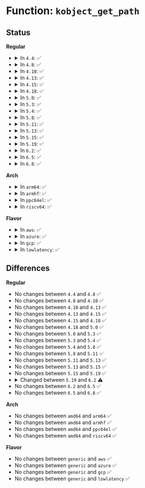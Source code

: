 # Function: <code>kobject_get_path</code>

## Status
<b>Regular</b>
<ul>
<li>
<details>
<summary>In <code>4.4</code>: ✅</summary>

```c
char *kobject_get_path(struct kobject *kobj, gfp_t gfp_mask);
```

**Collision:** Unique Global

**Inline:** No

**Transformation:** False

**Instances:**

```
In lib/kobject.c (ffffffff813eb520)
Location: lib/kobject.c:146
Inline: False
Direct callers:
  - lib/kobject.c:kobject_rename
  - lib/kobject.c:kobject_move
  - lib/kobject.c:kobject_move
  - lib/kobject_uevent.c:kobject_uevent_env
  - drivers/input/input.c:input_register_device
  - drivers/input/input.c:input_devices_seq_show
```
**Symbols:**

```
ffffffff813eb520-ffffffff813eb5fd: kobject_get_path (STB_GLOBAL)
```
</details>
</li>
<li>
<details>
<summary>In <code>4.8</code>: ✅</summary>

```c
char *kobject_get_path(struct kobject *kobj, gfp_t gfp_mask);
```

**Collision:** Unique Global

**Inline:** No

**Transformation:** False

**Instances:**

```
In lib/kobject.c (ffffffff81431870)
Location: lib/kobject.c:146
Inline: False
Direct callers:
  - lib/kobject.c:kobject_move
  - lib/kobject.c:kobject_rename
  - lib/kobject_uevent.c:kobject_uevent_env
  - drivers/base/power/domain.c:pm_genpd_summary_show
  - drivers/input/input.c:input_register_device
  - drivers/input/input.c:input_devices_seq_show
```
**Symbols:**

```
ffffffff81431870-ffffffff81431955: kobject_get_path (STB_GLOBAL)
```
</details>
</li>
<li>
<details>
<summary>In <code>4.10</code>: ✅</summary>

```c
char *kobject_get_path(struct kobject *kobj, gfp_t gfp_mask);
```

**Collision:** Unique Global

**Inline:** No

**Transformation:** False

**Instances:**

```
In lib/kobject.c (ffffffff8144dae0)
Location: lib/kobject.c:146
Inline: False
Direct callers:
  - lib/kobject.c:kobject_move
  - lib/kobject.c:kobject_rename
  - lib/kobject_uevent.c:kobject_uevent_env
  - drivers/base/power/domain.c:pm_genpd_summary_show
  - drivers/input/input.c:input_register_device
  - drivers/input/input.c:input_devices_seq_show
```
**Symbols:**

```
ffffffff8144dae0-ffffffff8144dbc5: kobject_get_path (STB_GLOBAL)
```
</details>
</li>
<li>
<details>
<summary>In <code>4.13</code>: ✅</summary>

```c
char *kobject_get_path(struct kobject *kobj, gfp_t gfp_mask);
```

**Collision:** Unique Global

**Inline:** No

**Transformation:** False

**Instances:**

```
In lib/kobject.c (ffffffff818edda0)
Location: lib/kobject.c:146
Inline: False
Direct callers:
  - drivers/base/power/domain.c:pm_genpd_summary_show
  - drivers/input/input.c:input_register_device
  - drivers/input/input.c:input_devices_seq_show
  - lib/kobject.c:kobject_move
  - lib/kobject.c:kobject_rename
  - lib/kobject_uevent.c:kobject_uevent_env
  - lib/kobject_uevent.c:kobject_synth_uevent
  - lib/kobject_uevent.c:kobject_synth_uevent
  - lib/kobject_uevent.c:kobject_synth_uevent
```
**Symbols:**

```
ffffffff818edda0-ffffffff818ede89: kobject_get_path (STB_GLOBAL)
```
</details>
</li>
<li>
<details>
<summary>In <code>4.15</code>: ✅</summary>

```c
char *kobject_get_path(struct kobject *kobj, gfp_t gfp_mask);
```

**Collision:** Unique Global

**Inline:** No

**Transformation:** False

**Instances:**

```
In lib/kobject.c (ffffffff81973fc0)
Location: lib/kobject.c:146
Inline: False
Direct callers:
  - drivers/base/power/domain.c:genpd_devices_show
  - drivers/base/power/domain.c:genpd_summary_show
  - drivers/input/input.c:input_register_device
  - drivers/input/input.c:input_devices_seq_show
  - lib/kobject.c:kobject_move
  - lib/kobject.c:kobject_rename
  - lib/kobject_uevent.c:kobject_uevent_env
  - lib/kobject_uevent.c:kobject_synth_uevent
  - lib/kobject_uevent.c:kobject_synth_uevent
  - lib/kobject_uevent.c:kobject_synth_uevent
```
**Symbols:**

```
ffffffff81973fc0-ffffffff819740a9: kobject_get_path (STB_GLOBAL)
```
</details>
</li>
<li>
<details>
<summary>In <code>4.18</code>: ✅</summary>

```c
char *kobject_get_path(struct kobject *kobj, gfp_t gfp_mask);
```

**Collision:** Unique Global

**Inline:** No

**Transformation:** False

**Instances:**

```
In lib/kobject.c (ffffffff819d0510)
Location: lib/kobject.c:163
Inline: False
Direct callers:
  - drivers/base/power/domain.c:genpd_devices_show
  - drivers/base/power/domain.c:genpd_summary_show
  - drivers/input/input.c:input_register_device
  - drivers/input/input.c:input_devices_seq_show
  - lib/kobject.c:kobject_move
  - lib/kobject.c:kobject_rename
  - lib/kobject_uevent.c:kobject_uevent_env
  - lib/kobject_uevent.c:kobject_synth_uevent
  - lib/kobject_uevent.c:kobject_synth_uevent
  - lib/kobject_uevent.c:kobject_synth_uevent
```
**Symbols:**

```
ffffffff819d0510-ffffffff819d05f9: kobject_get_path (STB_GLOBAL)
```
</details>
</li>
<li>
<details>
<summary>In <code>5.0</code>: ✅</summary>

```c
char *kobject_get_path(struct kobject *kobj, gfp_t gfp_mask);
```

**Collision:** Unique Global

**Inline:** No

**Transformation:** False

**Instances:**

```
In lib/kobject.c (ffffffff81a09a70)
Location: lib/kobject.c:163
Inline: False
Direct callers:
  - drivers/base/power/domain.c:devices_show
  - drivers/base/power/domain.c:summary_show
  - drivers/usb/core/hub.c:port_event
  - drivers/input/input.c:input_register_device
  - drivers/input/input.c:input_devices_seq_show
  - lib/kobject.c:kobject_move
  - lib/kobject.c:kobject_rename
  - lib/kobject_uevent.c:kobject_uevent_env
  - lib/kobject_uevent.c:kobject_synth_uevent
  - lib/kobject_uevent.c:kobject_synth_uevent
  - lib/kobject_uevent.c:kobject_synth_uevent
```
**Symbols:**

```
ffffffff81a09a70-ffffffff81a09b59: kobject_get_path (STB_GLOBAL)
```
</details>
</li>
<li>
<details>
<summary>In <code>5.3</code>: ✅</summary>

```c
char *kobject_get_path(struct kobject *kobj, gfp_t gfp_mask);
```

**Collision:** Unique Global

**Inline:** No

**Transformation:** False

**Instances:**

```
In lib/kobject.c (ffffffff81a79980)
Location: lib/kobject.c:171
Inline: False
Direct callers:
  - drivers/base/power/domain.c:devices_show
  - drivers/base/power/domain.c:summary_show
  - drivers/usb/core/hub.c:port_event
  - drivers/input/input.c:input_register_device
  - drivers/input/input.c:input_devices_seq_show
  - lib/kobject.c:kobject_move
  - lib/kobject.c:kobject_rename
  - lib/kobject_uevent.c:kobject_uevent_env
  - lib/kobject_uevent.c:kobject_synth_uevent
  - lib/kobject_uevent.c:kobject_synth_uevent
  - lib/kobject_uevent.c:kobject_synth_uevent
```
**Symbols:**

```
ffffffff81a79980-ffffffff81a79a69: kobject_get_path (STB_GLOBAL)
```
</details>
</li>
<li>
<details>
<summary>In <code>5.4</code>: ✅</summary>

```c
char *kobject_get_path(struct kobject *kobj, gfp_t gfp_mask);
```

**Collision:** Unique Global

**Inline:** No

**Transformation:** False

**Instances:**

```
In lib/kobject.c (ffffffff81ab0ce0)
Location: lib/kobject.c:171
Inline: False
Direct callers:
  - drivers/base/power/domain.c:devices_show
  - drivers/base/power/domain.c:summary_show
  - drivers/usb/core/hub.c:port_event
  - drivers/input/input.c:input_register_device
  - drivers/input/input.c:input_devices_seq_show
  - lib/kobject.c:kobject_move
  - lib/kobject.c:kobject_rename
  - lib/kobject_uevent.c:kobject_uevent_env
  - lib/kobject_uevent.c:kobject_synth_uevent
  - lib/kobject_uevent.c:kobject_synth_uevent
  - lib/kobject_uevent.c:kobject_synth_uevent
```
**Symbols:**

```
ffffffff81ab0ce0-ffffffff81ab0dc9: kobject_get_path (STB_GLOBAL)
```
</details>
</li>
<li>
<details>
<summary>In <code>5.8</code>: ✅</summary>

```c
char *kobject_get_path(struct kobject *kobj, gfp_t gfp_mask);
```

**Collision:** Unique Global

**Inline:** No

**Transformation:** False

**Instances:**

```
In lib/kobject.c (ffffffff815ea8c0)
Location: lib/kobject.c:171
Inline: False
Direct callers:
  - lib/kobject.c:kobject_move
  - lib/kobject.c:kobject_rename
  - lib/kobject_uevent.c:kobject_uevent_env
  - lib/kobject_uevent.c:kobject_synth_uevent
  - lib/kobject_uevent.c:kobject_synth_uevent
  - drivers/base/power/domain.c:devices_show
  - drivers/base/power/domain.c:genpd_summary_one
  - drivers/usb/core/hub.c:port_over_current_notify
  - drivers/input/input.c:input_register_device
  - drivers/input/input.c:input_devices_seq_show
```
**Symbols:**

```
ffffffff815ea8c0-ffffffff815ea949: kobject_get_path (STB_GLOBAL)
```
</details>
</li>
<li>
<details>
<summary>In <code>5.11</code>: ✅</summary>

```c
char *kobject_get_path(struct kobject *kobj, gfp_t gfp_mask);
```

**Collision:** Unique Global

**Inline:** No

**Transformation:** False

**Instances:**

```
In lib/kobject.c (ffffffff8160f1e0)
Location: lib/kobject.c:171
Inline: False
Direct callers:
  - lib/kobject.c:kobject_move
  - lib/kobject.c:kobject_rename
  - lib/kobject_uevent.c:kobject_uevent_env
  - lib/kobject_uevent.c:kobject_synth_uevent
  - lib/kobject_uevent.c:kobject_synth_uevent
  - drivers/base/power/domain.c:devices_show
  - drivers/base/power/domain.c:genpd_summary_one
  - drivers/usb/core/hub.c:port_over_current_notify
  - drivers/input/input.c:input_register_device
  - drivers/input/input.c:input_devices_seq_show
```
**Symbols:**

```
ffffffff8160f1e0-ffffffff8160f269: kobject_get_path (STB_GLOBAL)
```
</details>
</li>
<li>
<details>
<summary>In <code>5.13</code>: ✅</summary>

```c
char *kobject_get_path(struct kobject *kobj, gfp_t gfp_mask);
```

**Collision:** Unique Global

**Inline:** No

**Transformation:** False

**Instances:**

```
In lib/kobject.c (ffffffff815f28c0)
Location: lib/kobject.c:171
Inline: False
Direct callers:
  - lib/kobject.c:kobject_move
  - lib/kobject.c:kobject_rename
  - lib/kobject_uevent.c:kobject_uevent_env
  - lib/kobject_uevent.c:kobject_synth_uevent
  - lib/kobject_uevent.c:kobject_synth_uevent
  - drivers/base/power/domain.c:devices_show
  - drivers/base/power/domain.c:genpd_summary_one
  - drivers/usb/core/hub.c:port_event
  - drivers/input/input.c:input_register_device
  - drivers/input/input.c:input_devices_seq_show
```
**Symbols:**

```
ffffffff815f28c0-ffffffff815f29a9: kobject_get_path (STB_GLOBAL)
```
</details>
</li>
<li>
<details>
<summary>In <code>5.15</code>: ✅</summary>

```c
char *kobject_get_path(struct kobject *kobj, gfp_t gfp_mask);
```

**Collision:** Unique Global

**Inline:** No

**Transformation:** False

**Instances:**

```
In lib/kobject.c (ffffffff8165faa0)
Location: lib/kobject.c:171
Inline: False
Direct callers:
  - lib/kobject.c:kobject_move
  - lib/kobject.c:kobject_rename
  - lib/kobject_uevent.c:kobject_uevent_env
  - lib/kobject_uevent.c:kobject_synth_uevent
  - lib/kobject_uevent.c:kobject_synth_uevent
  - drivers/base/power/domain.c:devices_show
  - drivers/base/power/domain.c:genpd_summary_one
  - drivers/usb/core/hub.c:port_event
  - drivers/input/input.c:input_register_device
  - drivers/input/input.c:input_devices_seq_show
```
**Symbols:**

```
ffffffff8165faa0-ffffffff8165fb86: kobject_get_path (STB_GLOBAL)
```
</details>
</li>
<li>
<details>
<summary>In <code>5.19</code>: ✅</summary>

```c
char *kobject_get_path(struct kobject *kobj, gfp_t gfp_mask);
```

**Collision:** Unique Global

**Inline:** No

**Transformation:** False

**Instances:**

```
In lib/kobject.c (ffffffff817795f0)
Location: lib/kobject.c:139
Inline: False
Direct callers:
  - lib/kobject.c:kobject_move
  - lib/kobject.c:kobject_rename
  - lib/kobject_uevent.c:kobject_uevent_env
  - lib/kobject_uevent.c:kobject_synth_uevent
  - lib/kobject_uevent.c:kobject_synth_uevent
  - lib/kobject_uevent.c:kobject_synth_uevent
  - drivers/base/power/domain.c:devices_show
  - drivers/base/power/domain.c:genpd_summary_one
  - drivers/usb/core/hub.c:port_event
  - drivers/input/input.c:input_register_device
  - drivers/input/input.c:input_devices_seq_show
```
**Symbols:**

```
ffffffff817795f0-ffffffff8177968d: kobject_get_path (STB_GLOBAL)
```
</details>
</li>
<li>
<details>
<summary>In <code>6.2</code>: ✅</summary>

```c
char *kobject_get_path(const struct kobject *kobj, gfp_t gfp_mask);
```

**Collision:** Unique Global

**Inline:** No

**Transformation:** False

**Instances:**

```
In lib/kobject.c (ffffffff820225f0)
Location: lib/kobject.c:143
Inline: False
Direct callers:
  - drivers/base/power/domain.c:devices_show
  - drivers/base/power/domain.c:genpd_summary_one
  - drivers/usb/core/hub.c:port_event
  - drivers/input/input.c:input_register_device
  - drivers/input/input.c:input_devices_seq_show
  - lib/kobject.c:kobject_move
  - lib/kobject.c:kobject_rename
  - lib/kobject_uevent.c:kobject_uevent_env
  - lib/kobject_uevent.c:kobject_synth_uevent
  - lib/kobject_uevent.c:kobject_synth_uevent
  - lib/kobject_uevent.c:kobject_synth_uevent
```
**Symbols:**

```
ffffffff820225f0-ffffffff82022681: kobject_get_path (STB_GLOBAL)
```
</details>
</li>
<li>
<details>
<summary>In <code>6.5</code>: ✅</summary>

```c
char *kobject_get_path(const struct kobject *kobj, gfp_t gfp_mask);
```

**Collision:** Unique Global

**Inline:** No

**Transformation:** False

**Instances:**

```
In lib/kobject.c (ffffffff820a2650)
Location: lib/kobject.c:145
Inline: False
Direct callers:
  - drivers/base/power/domain.c:devices_show
  - drivers/base/power/domain.c:genpd_summary_one
  - drivers/usb/core/hub.c:port_event
  - drivers/input/input.c:input_register_device
  - drivers/input/input.c:input_devices_seq_show
  - lib/kobject.c:kobject_move
  - lib/kobject.c:kobject_rename
  - lib/kobject_uevent.c:kobject_uevent_env
  - lib/kobject_uevent.c:kobject_synth_uevent
  - lib/kobject_uevent.c:kobject_synth_uevent
  - lib/kobject_uevent.c:kobject_synth_uevent
```
**Symbols:**

```
ffffffff820a2650-ffffffff820a26e1: kobject_get_path (STB_GLOBAL)
```
</details>
</li>
<li>
<details>
<summary>In <code>6.8</code>: ✅</summary>

```c
char *kobject_get_path(const struct kobject *kobj, gfp_t gfp_mask);
```

**Collision:** Unique Global

**Inline:** No

**Transformation:** False

**Instances:**

```
In lib/kobject.c (ffffffff8217a6d0)
Location: lib/kobject.c:152
Inline: False
Direct callers:
  - drivers/pmdomain/core.c:devices_show
  - drivers/pmdomain/core.c:genpd_summary_one
  - drivers/usb/core/hub.c:port_event
  - drivers/input/input.c:input_register_device
  - drivers/input/input.c:input_devices_seq_show
  - lib/kobject.c:kobject_move
  - lib/kobject.c:kobject_rename
  - lib/kobject_uevent.c:kobject_uevent_env
  - lib/kobject_uevent.c:kobject_synth_uevent
  - lib/kobject_uevent.c:kobject_synth_uevent
  - lib/kobject_uevent.c:kobject_synth_uevent
```
**Symbols:**

```
ffffffff8217a6d0-ffffffff8217a761: kobject_get_path (STB_GLOBAL)
```
</details>
</li>
</ul>
<b>Arch</b>
<ul>
<li>
<details>
<summary>In <code>arm64</code>: ✅</summary>

```c
char *kobject_get_path(struct kobject *kobj, gfp_t gfp_mask);
```

**Collision:** Unique Global

**Inline:** No

**Transformation:** False

**Instances:**

```
In lib/kobject.c (ffff800010d8a6d8)
Location: lib/kobject.c:171
Inline: False
Direct callers:
  - drivers/base/power/domain.c:devices_show
  - drivers/base/power/domain.c:summary_show
  - drivers/usb/core/hub.c:port_event
  - drivers/input/input.c:input_register_device
  - drivers/input/input.c:input_devices_seq_show
  - lib/kobject.c:kobject_move
  - lib/kobject.c:kobject_move
  - lib/kobject.c:kobject_rename
  - lib/kobject_uevent.c:kobject_uevent_env
  - lib/kobject_uevent.c:kobject_synth_uevent
  - lib/kobject_uevent.c:kobject_synth_uevent
  - lib/kobject_uevent.c:kobject_synth_uevent
  - lib/kobject_uevent.c:kobject_synth_uevent
```
**Symbols:**

```
ffff800010d8a6d8-ffff800010d8a7f4: kobject_get_path (STB_GLOBAL)
```
</details>
</li>
<li>
<details>
<summary>In <code>armhf</code>: ✅</summary>

```c
char *kobject_get_path(struct kobject *kobj, gfp_t gfp_mask);
```

**Collision:** Unique Global

**Inline:** No

**Transformation:** False

**Instances:**

```
In lib/kobject.c (c0e853bc)
Location: lib/kobject.c:171
Inline: False
Direct callers:
  - drivers/base/power/domain.c:devices_show
  - drivers/base/power/domain.c:summary_show
  - drivers/usb/core/hub.c:port_event
  - drivers/input/input.c:input_register_device
  - drivers/input/input.c:input_devices_seq_show
  - lib/kobject.c:kobject_move
  - lib/kobject.c:kobject_rename
  - lib/kobject_uevent.c:kobject_uevent_env
  - lib/kobject_uevent.c:kobject_synth_uevent
  - lib/kobject_uevent.c:kobject_synth_uevent
  - lib/kobject_uevent.c:kobject_synth_uevent
  - lib/kobject_uevent.c:kobject_synth_uevent
```
**Symbols:**

```
c0e853bc-c0e854b8: kobject_get_path (STB_GLOBAL)
```
</details>
</li>
<li>
<details>
<summary>In <code>ppc64el</code>: ✅</summary>

```c
char *kobject_get_path(struct kobject *kobj, gfp_t gfp_mask);
```

**Collision:** Unique Global

**Inline:** No

**Transformation:** False

**Instances:**

```
In lib/kobject.c (c000000000ecc1b0)
Location: lib/kobject.c:171
Inline: False
Direct callers:
  - drivers/base/power/domain.c:devices_show
  - drivers/base/power/domain.c:summary_show
  - drivers/usb/core/hub.c:port_event
  - drivers/input/input.c:input_register_device
  - drivers/input/input.c:input_devices_seq_show
  - lib/kobject.c:kobject_move
  - lib/kobject.c:kobject_move
  - lib/kobject.c:kobject_rename
  - lib/kobject_uevent.c:kobject_uevent_env
  - lib/kobject_uevent.c:kobject_synth_uevent
  - lib/kobject_uevent.c:kobject_synth_uevent
  - lib/kobject_uevent.c:kobject_synth_uevent
  - lib/kobject_uevent.c:kobject_synth_uevent
```
**Symbols:**

```
c000000000ecc1b0-c000000000ecc364: kobject_get_path (STB_GLOBAL)
```
</details>
</li>
<li>
<details>
<summary>In <code>riscv64</code>: ✅</summary>

```c
char *kobject_get_path(struct kobject *kobj, gfp_t gfp_mask);
```

**Collision:** Unique Global

**Inline:** No

**Transformation:** False

**Instances:**

```
In lib/kobject.c (ffffffe0008b3d22)
Location: lib/kobject.c:171
Inline: False
Direct callers:
  - drivers/base/power/domain.c:devices_show
  - drivers/base/power/domain.c:summary_show
  - drivers/usb/core/hub.c:port_event
  - drivers/input/input.c:input_register_device
  - drivers/input/input.c:input_devices_seq_show
  - lib/kobject.c:kobject_move
  - lib/kobject.c:kobject_move
  - lib/kobject.c:kobject_rename
  - lib/kobject_uevent.c:kobject_uevent_env
  - lib/kobject_uevent.c:kobject_synth_uevent
  - lib/kobject_uevent.c:kobject_synth_uevent
  - lib/kobject_uevent.c:kobject_synth_uevent
  - lib/kobject_uevent.c:kobject_synth_uevent
```
**Symbols:**

```
ffffffe0008b3d22-ffffffe0008b3e04: kobject_get_path (STB_GLOBAL)
```
</details>
</li>
</ul>
<b>Flavor</b>
<ul>
<li>
<details>
<summary>In <code>aws</code>: ✅</summary>

```c
char *kobject_get_path(struct kobject *kobj, gfp_t gfp_mask);
```

**Collision:** Unique Global

**Inline:** No

**Transformation:** False

**Instances:**

```
In lib/kobject.c (ffffffff81a4fb30)
Location: lib/kobject.c:171
Inline: False
Direct callers:
  - drivers/base/power/domain.c:devices_show
  - drivers/base/power/domain.c:summary_show
  - drivers/usb/core/hub.c:port_event
  - drivers/input/input.c:input_register_device
  - drivers/input/input.c:input_devices_seq_show
  - lib/kobject.c:kobject_move
  - lib/kobject.c:kobject_rename
  - lib/kobject_uevent.c:kobject_uevent_env
  - lib/kobject_uevent.c:kobject_synth_uevent
  - lib/kobject_uevent.c:kobject_synth_uevent
  - lib/kobject_uevent.c:kobject_synth_uevent
```
**Symbols:**

```
ffffffff81a4fb30-ffffffff81a4fc19: kobject_get_path (STB_GLOBAL)
```
</details>
</li>
<li>
<details>
<summary>In <code>azure</code>: ✅</summary>

```c
char *kobject_get_path(struct kobject *kobj, gfp_t gfp_mask);
```

**Collision:** Unique Global

**Inline:** No

**Transformation:** False

**Instances:**

```
In lib/kobject.c (ffffffff81a0cc30)
Location: lib/kobject.c:171
Inline: False
Direct callers:
  - drivers/base/power/domain.c:devices_show
  - drivers/base/power/domain.c:summary_show
  - drivers/usb/core/hub.c:port_event
  - drivers/input/input.c:input_register_device
  - drivers/input/input.c:input_devices_seq_show
  - lib/kobject.c:kobject_move
  - lib/kobject.c:kobject_rename
  - lib/kobject_uevent.c:kobject_uevent_env
  - lib/kobject_uevent.c:kobject_synth_uevent
  - lib/kobject_uevent.c:kobject_synth_uevent
  - lib/kobject_uevent.c:kobject_synth_uevent
```
**Symbols:**

```
ffffffff81a0cc30-ffffffff81a0cd19: kobject_get_path (STB_GLOBAL)
```
</details>
</li>
<li>
<details>
<summary>In <code>gcp</code>: ✅</summary>

```c
char *kobject_get_path(struct kobject *kobj, gfp_t gfp_mask);
```

**Collision:** Unique Global

**Inline:** No

**Transformation:** False

**Instances:**

```
In lib/kobject.c (ffffffff81abbf20)
Location: lib/kobject.c:171
Inline: False
Direct callers:
  - drivers/base/power/domain.c:devices_show
  - drivers/base/power/domain.c:summary_show
  - drivers/usb/core/hub.c:port_event
  - drivers/input/input.c:input_register_device
  - drivers/input/input.c:input_devices_seq_show
  - lib/kobject.c:kobject_move
  - lib/kobject.c:kobject_rename
  - lib/kobject_uevent.c:kobject_uevent_env
  - lib/kobject_uevent.c:kobject_synth_uevent
  - lib/kobject_uevent.c:kobject_synth_uevent
  - lib/kobject_uevent.c:kobject_synth_uevent
```
**Symbols:**

```
ffffffff81abbf20-ffffffff81abc009: kobject_get_path (STB_GLOBAL)
```
</details>
</li>
<li>
<details>
<summary>In <code>lowlatency</code>: ✅</summary>

```c
char *kobject_get_path(struct kobject *kobj, gfp_t gfp_mask);
```

**Collision:** Unique Global

**Inline:** No

**Transformation:** False

**Instances:**

```
In lib/kobject.c (ffffffff81ac83a0)
Location: lib/kobject.c:171
Inline: False
Direct callers:
  - drivers/base/power/domain.c:devices_show
  - drivers/base/power/domain.c:summary_show
  - drivers/usb/core/hub.c:port_event
  - drivers/input/input.c:input_register_device
  - drivers/input/input.c:input_devices_seq_show
  - lib/kobject.c:kobject_move
  - lib/kobject.c:kobject_rename
  - lib/kobject_uevent.c:kobject_uevent_env
  - lib/kobject_uevent.c:kobject_synth_uevent
  - lib/kobject_uevent.c:kobject_synth_uevent
  - lib/kobject_uevent.c:kobject_synth_uevent
```
**Symbols:**

```
ffffffff81ac83a0-ffffffff81ac8489: kobject_get_path (STB_GLOBAL)
```
</details>
</li>
</ul>

## Differences
<b>Regular</b>
<ul>
<li>
No changes between <code>4.4</code> and <code>4.8</code> ✅
</li>
<li>
No changes between <code>4.8</code> and <code>4.10</code> ✅
</li>
<li>
No changes between <code>4.10</code> and <code>4.13</code> ✅
</li>
<li>
No changes between <code>4.13</code> and <code>4.15</code> ✅
</li>
<li>
No changes between <code>4.15</code> and <code>4.18</code> ✅
</li>
<li>
No changes between <code>4.18</code> and <code>5.0</code> ✅
</li>
<li>
No changes between <code>5.0</code> and <code>5.3</code> ✅
</li>
<li>
No changes between <code>5.3</code> and <code>5.4</code> ✅
</li>
<li>
No changes between <code>5.4</code> and <code>5.8</code> ✅
</li>
<li>
No changes between <code>5.8</code> and <code>5.11</code> ✅
</li>
<li>
No changes between <code>5.11</code> and <code>5.13</code> ✅
</li>
<li>
No changes between <code>5.13</code> and <code>5.15</code> ✅
</li>
<li>
No changes between <code>5.15</code> and <code>5.19</code> ✅
</li>
<li>
<details>
<summary>Changed between <code>5.19</code> and <code>6.2</code> ⚠️</summary>
<ul>
<li>
<b>Param type changed. </b>
<code>struct kobject *kobj</code> ➡️ <code>const struct kobject *kobj</code>
</li>
</ul>
</details>
</li>
<li>
No changes between <code>6.2</code> and <code>6.5</code> ✅
</li>
<li>
No changes between <code>6.5</code> and <code>6.8</code> ✅
</li>
</ul>
<b>Arch</b>
<ul>
<li>
No changes between <code>amd64</code> and <code>arm64</code> ✅
</li>
<li>
No changes between <code>amd64</code> and <code>armhf</code> ✅
</li>
<li>
No changes between <code>amd64</code> and <code>ppc64el</code> ✅
</li>
<li>
No changes between <code>amd64</code> and <code>riscv64</code> ✅
</li>
</ul>
<b>Flavor</b>
<ul>
<li>
No changes between <code>generic</code> and <code>aws</code> ✅
</li>
<li>
No changes between <code>generic</code> and <code>azure</code> ✅
</li>
<li>
No changes between <code>generic</code> and <code>gcp</code> ✅
</li>
<li>
No changes between <code>generic</code> and <code>lowlatency</code> ✅
</li>
</ul>
